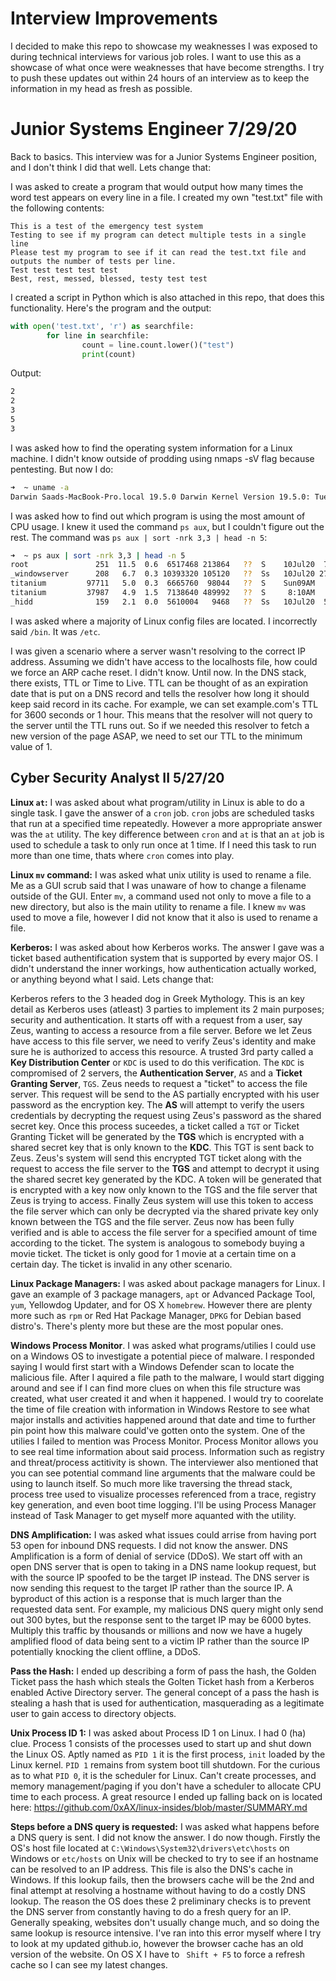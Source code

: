 # Interview Improvements
 
 I decided to make this repo to showcase my weaknesses I was exposed to during technical interviews for various job roles. I want to use this as a showcase of what once were weaknesses that have become strengths. I try to push these updates out within 24 hours of an interview as to keep the information in my head as fresh as possible.

# Junior Systems Engineer 7/29/20

Back to basics. This interview was for a Junior Systems Engineer position, and I don't think I did that well. Lets change that:

I was asked to create a program that would output how many times the word test appears on every line in a file. I created my own "test.txt" file with the following contents:

```
This is a test of the emergency test system
Testing to see if my program can detect multiple tests in a single line
Please test my program to see if it can read the test.txt file and outputs the number of tests per line. 
Test test test test test
Best, rest, messed, blessed, testy test test
```

I created a script in Python which is also attached in this repo, that does this functionality. Here's the program and the output:

```python
with open('test.txt', 'r') as searchfile:
        for line in searchfile:
                count = line.count.lower()("test")
                print(count)
```
Output: 

```bash
2
2
3
5
3
```

I was asked how to find the operating system information for a Linux machine. I didn't know outside of prodding using nmaps -sV flag because pentesting. But now I do:

```bash
➜  ~ uname -a
Darwin Saads-MacBook-Pro.local 19.5.0 Darwin Kernel Version 19.5.0: Tue May 26 20:41:44 PDT 2020; root:xnu-6153.121.2~2/RELEASE_X86_64 x86_64
```

I was asked how to find out which program is using the most amount of CPU usage. I knew it used the command ```ps aux```, but I couldn't figure out the rest. The command was ```ps aux | sort -nrk 3,3 | head -n 5```:

```bash
➜  ~ ps aux | sort -nrk 3,3 | head -n 5
root               251  11.5  0.6  6517468 213864   ??  S    10Jul20  76:53.65 nessusd -q
_windowserver      208   6.7  0.3 10393320 105120   ??  Ss   10Jul20 276:18.30 /System/Library/PrivateFrameworks/SkyLight.framework/Resources/WindowServer -daemon
titanium         97711   5.0  0.3  6665760  98044   ??  S    Sun09AM   5:44.40 /System/Applications/Utilities/Terminal.app/Contents/MacOS/Terminal
titanium         37987   4.9  1.5  7138640 489992   ??  S     8:10AM   4:28.64 /Applications/Google Chrome.app/Contents/MacOS/Google Chrome
_hidd              159   2.1  0.0  5610004   9468   ??  Ss   10Jul20  54:24.81 /usr/libexec/hidd
```

I was asked where a majority of Linux config files are located. I incorrectly said ```/bin```. It was ```/etc```. 

I was given a scenario where a server wasn't resolving to the correct IP address. Assuming we didn't have access to the localhosts file, how could we force an ARP cache reset. I didn't know. Until now. In the DNS stack, there exists, TTL or Time to Live. TTL can be thought of as an expiration date that is put on a DNS record and tells the resolver how long it should keep said record in its cache. For example, we can set example.com's TTL for 3600 seconds or 1 hour. This means that the resolver will not query to the server until the TTL runs out. So if we needed this resolver to fetch a new version of the page ASAP, we need to set our TTL to the minimum value of 1.



## Cyber Security Analyst II 5/27/20

**Linux ```at```:** I was asked about what program/utility in Linux is able to do a single task. I gave the answer of a ```cron``` job. ```cron``` jobs are scheduled tasks that run at a specified time repeatedly. However a more appropriate answer was the  ```at``` utility. The key difference between ```cron``` and ```at``` is that an ```at``` job is used to schedule a task to only run once at 1 time. If I need this task to run more than one time, thats where ```cron``` comes into play. 

**Linux ```mv``` command:** I was asked what unix utility is used to rename a file. Me as a GUI scrub said that I was unaware of how to change a filename outside of the GUI. Enter ```mv```, a command used not only to move a file to a new directory, but also is the main utility to rename a file.  I knew ```mv``` was used to move a file, however I did not know that it also is used to rename a file. 

**Kerberos:** I was asked about how Kerberos works. The answer I gave was a ticket based authentification system that is supported by every major OS. I didn't understand the inner workings, how authentication actually worked, or anything beyond what I said. Lets change that:

Kerberos refers to the 3 headed dog in Greek Mythology. This is an key detail as Kerberos uses (atleast) 3 parties to implement its 2 main purposes; security and authentication. It starts off with a request from a user, say Zeus, wanting to access a resource from a file server. Before we let Zeus have access to this file server, we need to verify Zeus's identity and make sure he is authorized to access this resource. A trusted 3rd party called a **Key Distribution Center** or ```KDC``` is used to do this verification. The ```KDC``` is compromised of 2 servers, the **Authentication Server**, ```AS``` and a **Ticket Granting Server**, ```TGS```. Zeus needs to request a "ticket" to access the file server. This request will be send to the AS partially encrypted with his user password as the encryption key. The **AS** will attempt to verify the users credentials by decrypting the request using Zeus's password as the shared secret key. Once this process suceedes, a ticket called a ```TGT``` or Ticket Granting Ticket will be generated by the **TGS** which is encrypted with a shared secret key that is only known to the **KDC**. This TGT is sent back to Zeus. Zeus's system will send this encrypted TGT ticket along with the request to access the file server to the **TGS** and attempt to decrypt it using the shared secret key generated by the KDC. A token will be generated that is encrypted with a key now only known to the TGS and the file server that Zeus is trying to access. Finally Zeus system will use this token to access the file server which can only be decrypted via the shared private key only known between the TGS and the file server. Zeus now has been fully verified and is able to access the file server for a specified amount of time according to the ticket. The system is analogous to somebody buying a movie ticket. The ticket is only good for 1 movie at a certain time on a certain day. The ticket is invalid in any other scenario. 

**Linux Package Managers:** I was asked about package managers for Linux. I gave an example of 3 package managers, ```apt``` or Advanced Package Tool, ```yum```, Yellowdog Updater, and for OS X ```homebrew```. However there are plenty more such as ```rpm``` or Red Hat Package Manager, ```DPKG``` for Debian based distro's. There's plenty more but these are the most popular ones. 

**Windows Process Monitor**. I was asked what programs/utilies I could use on a Windows OS to investigate a potential piece of malware. I responded saying I would first start with a Windows Defender scan to locate the malicious file. After I aquired a file path to the malware, I would start digging around and see if I can find more clues on when this file structure was created, what user created it and when it happened. I would try to coorelate the time of file creation with information in Windows Restore to see what major installs and activities happened around that date and time to further pin point how this malware could've gotten onto the system. One of the utilies I failed to mention was Process Monitor. Process Monitor allows you to see real time information about said process. Information such as registry and threat/process actitivity is shown. The interviewer also mentioned that you can see potential command line arguments that the malware could be using to launch itself. So much more like traversing the thread stack, process tree used to visualize processes referenced from a trace, registry key generation, and even boot time logging. I'll be using Process Manager instead of Task Manager to get myself more aquanted with the utility. 

**DNS Amplification:** I was asked what issues could arrise from having port 53 open for inbound DNS requests. I did not know the answer. DNS Amplification is a form of denial of service (DDoS). We start off with an open DNS server that is open to taking in a DNS name lookup request, but with the source IP spoofed to be the target IP instead. The DNS server is now sending this request to the target IP rather than the source IP. A byproduct of this action is a response that is much larger than the requested data sent. For example, my malicious DNS query might only send out 300 bytes, but the response sent to the target IP may be 6000 bytes. Multiply this traffic by thousands or millions and now we have a hugely amplified flood of data being sent to a victim IP rather than the source IP potentially knocking the client offline, a DDoS. 

**Pass the Hash:** I ended up describing a form of pass the hash, the Golden Ticket pass the hash which steals the Golten Ticket hash from a Kerberos enabled Active Directory server. The general concept of a pass the hash is stealing a hash that is used for authentication, masquerading as a legitimate user to gain access to directory objects. 

**Unix Process ID 1:** I was asked about Process ID 1 on Linux. I had 0 (ha) clue. Process 1 consists of the processes used to start up and shut down the Linux OS. Aptly named as ```PID 1``` it is the first process, ```init``` loaded by the Linux kernel. ```PID 1``` remains from system boot till shutdown. For the curious as to what ```PID 0```, it is the scheduler for Linux. Can't create processes, and memory management/paging if you don't have a scheduler to allocate CPU time to each process. A great resource I ended up falling back on is located here: https://github.com/0xAX/linux-insides/blob/master/SUMMARY.md

**Steps before a DNS query is requested:** I was asked what happens before a DNS query is sent. I did not know the answer. I do now though. Firstly the OS's host file located at ```C:\Windows\System32\drivers\etc\hosts``` on Windows or ```etc/hosts``` on Unix will be checked to try to see if an hostname can be resolved to an IP address. This file is also the DNS's cache in Windows. If this lookup fails, then the browsers cache will be the 2nd and final attempt at resolving a hostname without having to do a costly DNS lookup. The reason the OS does these 2 preliminary checks is to prevent the DNS server from constantly having to do a fresh query for an IP. Generally speaking, websites don't usually change much, and so doing the same lookup is resource intensive. I've ran into this error myself where I try to look at my updated github.io, however the browser cache has an old version of the website. On OS X I have to ``` Shift + F5``` to force a refresh cache so I can see my latest changes.